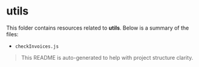 # utils

This folder contains resources related to **utils**. Below is a summary of the files:

- `checkInvoices.js`

> This README is auto-generated to help with project structure clarity.
